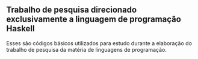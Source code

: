 ## Trabalho de pesquisa direcionado exclusivamente a linguagem de programação Haskell

Esses são códigos básicos utilizados para estudo durante a elaboração do trabalho de pesquisa da matéria de linguagens de programação.
